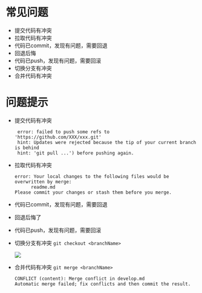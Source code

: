 # 常见问题
+ 提交代码有冲突
+ 拉取代码有冲突
+ 代码已commit，发现有问题，需要回退
+ 回退后悔
+ 代码已push，发现有问题，需要回滚
+ 切换分支有冲突
+ 合并代码有冲突

# 问题提示
+ 提交代码有冲突
  ```
   error: failed to push some refs to 'https://github.com/XXX/xxx.git'
   hint: Updates were rejected because the tip of your current branch is behind
   hint: 'git pull ...') before pushing again.
  ```

+ 拉取代码有冲突
  ```
  error: Your local changes to the following files would be overwritten by merge:
        readme.md
  Please commit your changes or stash them before you merge.
  ```
    
+ 代码已commit，发现有问题，需要回退

+ 回退后悔了

+ 代码已push，发现有问题，需要回滚

+ 切换分支有冲突 `git checkout <branchName>` 

  ![](images/checkout-branch.jpg)

+ 合并代码有冲突 `git merge <branchName>`
  ```
  CONFLICT (content): Merge conflict in develop.md
  Automatic merge failed; fix conflicts and then commit the result.
  ```

